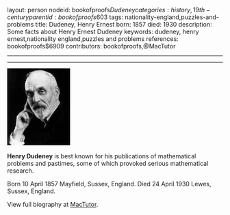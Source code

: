 layout: person
nodeid: bookofproofs$Dudeney
categories: history,19th-century
parentid: bookofproofs$603
tags: nationality-england,puzzles-and-problems
title: Dudeney, Henry Ernest
born: 1857
died: 1930
description: Some facts about Henry Ernest Dudeney
keywords: dudeney, henry ernest,nationality england,puzzles and problems
references: bookofproofs$6909
contributors: bookofproofs,@MacTutor

---


---

![Dudeney.jpg](https://github.com/bookofproofs/bookofproofs.github.io/blob/main/_sources/_assets/images/portraits/Dudeney.jpg?raw=true)

**Henry Dudeney** is best known for his publications of mathematical problems and pastimes, some of which provoked serious mathematical research.

Born 10 April 1857 Mayfield, Sussex, England. Died 24 April 1930 Lewes, Sussex, England.


View full biography at [MacTutor](https://mathshistory.st-andrews.ac.uk/Biographies/Dudeney/).